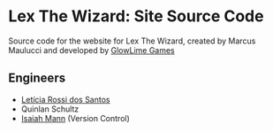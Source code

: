 # Lex The Wizard: Site Source Code
Source code for the website for Lex The Wizard, created by Marcus Maulucci and developed by [GlowLime Games](http://glowlime.com)

## Engineers
- [Letícia Rossi dos Santos](http://leticiasantos.me/)
- Quinlan Schultz
- [Isaiah Mann](http://isaiahmann.com) (Version Control)
